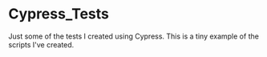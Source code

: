 # Cypress_Tests
Just some of the tests I created using Cypress. This is a tiny example of the scripts I've created.
